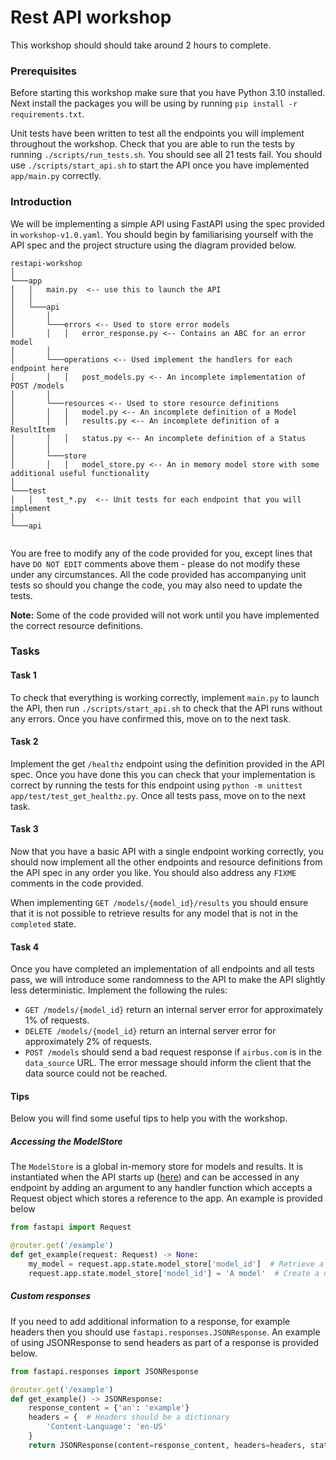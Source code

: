 # Rest API workshop

This workshop should should take around 2 hours to complete.

### Prerequisites

Before starting this workshop make sure that you have Python 3.10 installed. Next install the
packages you will be using by running `pip install -r requirements.txt`.

Unit tests have been written to test all the endpoints you will implement throughout the workshop. Check that you are able
to run the tests by running `./scripts/run_tests.sh`. You should see all 21 tests fail. You should use `./scripts/start_api.sh`
to start the API once you have implemented `app/main.py` correctly.

### Introduction

We will be implementing a simple API using FastAPI using the spec provided in `workshop-v1.0.yaml`. You should begin by 
familiarising yourself with the API spec and the project structure using the diagram provided below.

```
restapi-workshop 
│
└───app
│   │   main.py  <-- use this to launch the API
│   │
│   └───api
│       │
│       └───errors <-- Used to store error models
│       │   │   error_response.py <-- Contains an ABC for an error model
│       │
│       └───operations <-- Used implement the handlers for each endpoint here
│       │   │   post_models.py <-- An incomplete implementation of POST /models
│       │
│       └───resources <-- Used to store resource definitions
│       │   │   model.py <-- An incomplete definition of a Model
│       │   │   results.py <-- An incomplete definition of a ResultItem
│       │   │   status.py <-- An incomplete definition of a Status
│       │
│       └───store
│       │   │   model_store.py <-- An in memory model store with some additional useful functionality
│ 
└───test
│   │   test_*.py  <-- Unit tests for each endpoint that you will implement
│
└───api
   
```

You are free to modify any of the code provided for you, except lines that have `DO NOT EDIT` comments above
them - please do not modify these under any circumstances. All the code provided has accompanying unit tests so should you
change the code, you may also need to update the tests. 

**Note:** Some of the code provided will not work until you have implemented the correct resource definitions.

### Tasks

#### Task 1

To check that everything is working correctly, implement `main.py` to launch the API, then run `./scripts/start_api.sh` 
to check that the API runs without any errors. Once you have confirmed this, move on to the next task.


#### Task 2

Implement the get `/healthz` endpoint using the definition provided in the API spec. Once you have done this you can check
that your implementation is correct by running the tests for this endpoint using `python -m unittest app/test/test_get_healthz.py`.
Once all tests pass, move on to the next task.

#### Task 3

Now that you have a basic API with a single endpoint working correctly, you should now implement all the other endpoints
and resource definitions from the API spec in any order you like. You should also address any `FIXME` comments in the code
provided. 

When implementing `GET /models/{model_id}/results` you should ensure that it is not possible to retrieve results for any
model that is not in the `completed` state.


#### Task 4

Once you have completed an implementation of all endpoints and all tests pass, we will introduce some randomness to the API
to make the API slightly less deterministic. Implement the following the rules:

- `GET /models/{model_id}` return an internal server error for approximately 1% of requests.
- `DELETE /models/{model_id}` return an internal server error for approximately 2% of requests.
- `POST /models` should send a bad request response if `airbus.com` is in the `data_source` URL. The error message should
inform the client that the data source could not be reached.


#### Tips

Below you will find some useful tips to help you with the workshop.

##### Accessing the ModelStore

The `ModelStore` is a global in-memory store for models and results. It is instantiated when the API starts up ([here](https://github.com/james-zafar/restapi-workshop/blob/main/app/main.py#L10)) 
and can be accessed in any endpoint by adding an argument to any handler function which accepts a Request object which 
stores a reference to the app. An example is provided below

```python
from fastapi import Request

@router.get('/example')
def get_example(request: Request) -> None:
    my_model = request.app.state.model_store['model_id']  # Retrieve a model
    request.app.state.model_store['model_id'] = 'A model'  # Create a new model
```

##### Custom responses

If you need to add additional information to a response, for example headers then you should use `fastapi.responses.JSONResponse`.
An example of using JSONResponse to send headers as part of a response is provided below.

```python
from fastapi.responses import JSONResponse

@router.get('/example')
def get_example() -> JSONResponse:
    response_content = {'an': 'example'}
    headers = {  # Headers should be a dictionary
        'Content-Language': 'en-US'
    }
    return JSONResponse(content=response_content, headers=headers, status_code=200)
```
